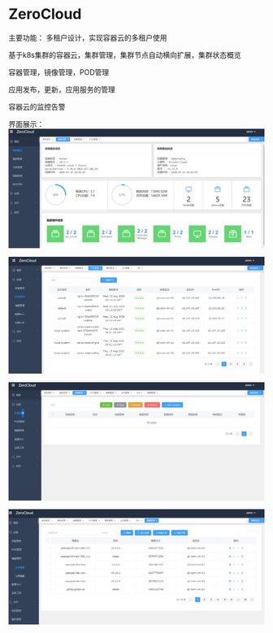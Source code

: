 # ZeroCloud

主要功能：
多租户设计，实现容器云的多租户使用

基于k8s集群的容器云，集群管理，集群节点自动横向扩展，集群状态概览

容器管理，镜像管理，POD管理

应用发布，更新，应用服务的管理

容器云的监控告警

界面展示：
![image](https://github.com/EthanSun2019/ContainerManager/blob/master/b0999dc299f2dd08d66cde90b59a6ed.png)

![image](https://github.com/EthanSun2019/ContainerManager/blob/master/53c3747e65ab9ca82c1909d588432ea.png)

![image](https://github.com/EthanSun2019/ContainerManager/blob/master/0123ba3a97e25faf9c40f6c31c9b6de.png)

![image](https://github.com/EthanSun2019/ContainerManager/blob/master/99cfdf45f05e1ad84c30596fa3ae502.png)
